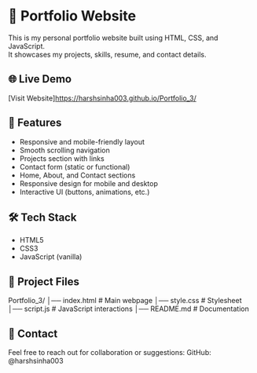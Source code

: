 # 💼 Portfolio Website

This is my personal portfolio website built using HTML, CSS, and JavaScript.  
It showcases my projects, skills, resume, and contact details.

## 🌐 Live Demo
[Visit Website]https://harshsinha003.github.io/Portfolio_3/ 

## 🚀 Features

- Responsive and mobile-friendly layout
- Smooth scrolling navigation
- Projects section with links
- Contact form (static or functional)
- Home, About, and Contact sections
- Responsive design for mobile and desktop
- Interactive UI (buttons, animations, etc.)

## 🛠️ Tech Stack

- HTML5
- CSS3
- JavaScript (vanilla)

## 📂 Project Files

Portfolio_3/
│── index.html      # Main webpage
│── style.css       # Stylesheet
│── script.js       # JavaScript interactions
│── README.md       # Documentation

## 📧 Contact

Feel free to reach out for collaboration or suggestions:
GitHub: @harshsinha003

